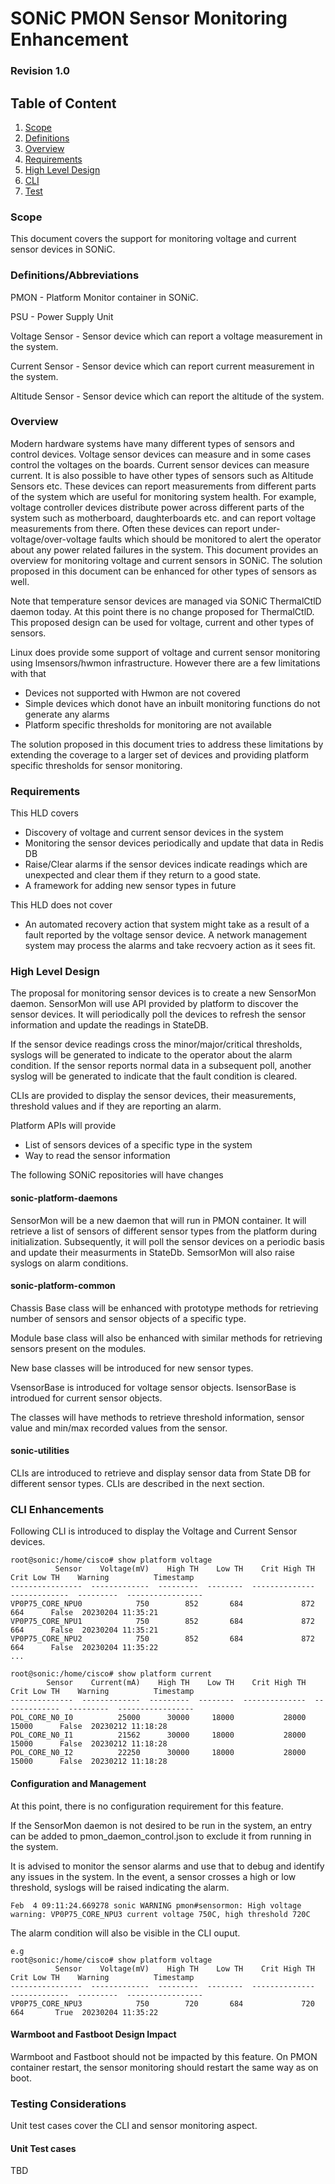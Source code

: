 # SONiC PMON Sensor Monitoring Enhancement #


### Revision 1.0 

## Table of Content 
1. [Scope](#Scope)
2. [Definitions](#Definitions/Abbreviations)
3. [Overview](#Overview)
3. [Requirements](#Requirements)
4. [High Level Design](#High-Level-Design)
5. [CLI](#CLI-Enhancements)
7. [Test](#Testing-Considerations)



### Scope  

This document covers the support for monitoring voltage and current sensor devices in SONiC. 

### Definitions/Abbreviations 

PMON - Platform Monitor container in SONiC.

PSU - Power Supply Unit

Voltage Sensor - Sensor device which can report a voltage measurement in the system.

Current Sensor - Sensor device which can report current measurement in the system.

Altitude Sensor - Sensor device which can report the altitude of the system.


### Overview 

Modern hardware systems have many different types of sensors and control devices. Voltage sensor devices can measure and in some cases control the voltages on the boards. Current sensor devices can measure current. It is also possible to have other types of sensors such as Altitude Sensors etc. These devices can report measurements from different parts of the system which are useful for monitoring system health. For example, voltage controller devices distribute power across different parts of the system such as  motherboard, daughterboards etc. and can report voltage measurements from there. Often these devices can report under-voltage/over-voltage faults which should be monitored to alert the operator about any power related failures in the system. This document provides an overview for monitoring voltage and current sensors in SONiC. The solution proposed in this document can be enhanced for other types of sensors as well.

Note that temperature sensor devices are managed via SONiC ThermalCtlD daemon today. At this point there is no change proposed for ThermalCtlD. This proposed design can be used for voltage, current and other types of sensors.

Linux does provide some support of voltage and current sensor monitoring using lmsensors/hwmon infrastructure. However there are a few limitations with that

- Devices not supported with Hwmon are not covered
- Simple devices which donot have an inbuilt monitoring functions do not generate any alarms
- Platform specific thresholds for monitoring are not available

The solution proposed in this document tries to address these limitations by extending the coverage to a larger set of devices and providing platform specific thresholds for sensor monitoring.


### Requirements

This HLD covers

* Discovery of voltage and current sensor devices in the system
* Monitoring the sensor devices periodically and update that data in Redis DB
* Raise/Clear alarms if the sensor devices indicate readings which are unexpected and clear them if they return to a good state.
* A framework for adding new sensor types in future

This HLD does not cover

* An automated recovery action that system might take as a result of a fault reported by the voltage sensor device. A network management system may process the alarms and take recvoery action as it sees fit.


### High Level Design 

The proposal for monitoring sensor devices is to create a new SensorMon daemon. SensorMon will use API provided by platform to discover the sensor devices. It will periodically poll the devices to refresh the sensor information and update the readings in StateDB.

If the sensor device readings cross the minor/major/critical thresholds, syslogs will be generated to indicate to the operator about the alarm condition. If the sensor reports normal data in a subsequent poll, another syslog will be generated to indicate that the fault condition is cleared.

CLIs are provided to display the sensor devices, their measurements, threshold values and if they are reporting an alarm.

Platform APIs will provide 

* List of sensors devices of a specific type in the system
* Way to read the sensor information

The following SONiC repositories will have changes

#### sonic-platform-daemons	

SensorMon will be a new daemon that will run in PMON container. It will retrieve a list of sensors of different sensor types from the platform during initialization. Subsequently, it will poll the sensor devices on a periodic basis and update their measurments in StateDb. SemsorMon will also raise syslogs on alarm conditions. 

	
#### sonic-platform-common

Chassis Base class will be enhanced with prototype methods for retrieving number of sensors and sensor objects of a specific type.

Module base class will also be enhanced with similar methods for retrieving sensors present on the modules.

New base classes will be introduced for new sensor types.

VsensorBase is introduced for voltage sensor objects. 
IsensorBase is introdued for current sensor objects.

The classes will have methods to retrieve threshold information, sensor value and min/max recorded values from the sensor.
	
#### sonic-utilities
	
CLIs are introduced to retrieve and display sensor data from State DB for different sensor types. CLIs are described in the next section.


### CLI Enhancements 

Following CLI is introduced to display the Voltage and Current Sensor devices.

	root@sonic:/home/cisco# show platform voltage
	          Sensor    Voltage(mV)    High TH    Low TH    Crit High TH    Crit Low TH    Warning          Timestamp
	----------------  -------------  ---------  --------  --------------  -------------  ---------  -----------------
	VP0P75_CORE_NPU0            750        852       684             872            664      False  20230204 11:35:21
	VP0P75_CORE_NPU1            750        852       684             872            664      False  20230204 11:35:21
	VP0P75_CORE_NPU2            750        852       684             872            664      False  20230204 11:35:22
	...
	
	root@sonic:/home/cisco# show platform current
	        Sensor    Current(mA)    High TH    Low TH    Crit High TH    Crit Low TH    Warning          Timestamp
	--------------  -------------  ---------  --------  --------------  -------------  ---------  -----------------
	POL_CORE_N0_I0          25000      30000     18000           28000          15000      False  20230212 11:18:28
	POL_CORE_N0_I1          21562      30000     18000           28000          15000      False  20230212 11:18:28
	POL_CORE_N0_I2          22250      30000     18000           28000          15000      False  20230212 11:18:28


	

#### Configuration and Management

At this point, there is no configuration requirement for this feature. 

If the SensorMon daemon is not desired to be run in the system, an entry can be added to  pmon_daemon_control.json to exclude it from running in the system.

It is advised to monitor the sensor alarms and use that to debug and identify any issues in the system. In the event, a sensor crosses a high or low threshold, syslogs will be raised indicating the alarm.

	Feb  4 09:11:24.669278 sonic WARNING pmon#sensormon: High voltage warning: VP0P75_CORE_NPU3 current voltage 750C, high threshold 720C

The alarm condition will also be visible in the CLI ouput.

	e.g 
	root@sonic:/home/cisco# show platform voltage
	          Sensor    Voltage(mV)    High TH    Low TH    Crit High TH    Crit Low TH    Warning          Timestamp
	----------------  -------------  ---------  --------  --------------  -------------  ---------  -----------------
	VP0P75_CORE_NPU3            750        720       684             720            664       True  20230204 11:35:22
	

#### Warmboot and Fastboot Design Impact  

Warmboot and Fastboot should not be impacted by this feature. On PMON container restart, the sensor monitoring should restart the same way as on boot.

### Testing Considerations  

Unit test cases cover the CLI and sensor monitoring aspect. 


#### Unit Test cases  

TBD
